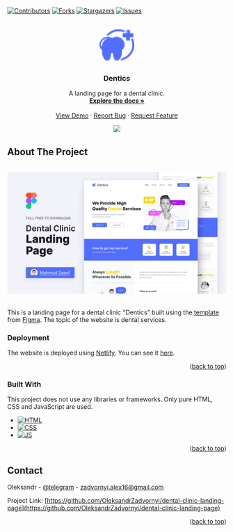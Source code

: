 <!-- Improved compatibility of back to top link: See: https://github.com/othneildrew/Best-README-Template/pull/73 -->
<a name="readme-top"></a>


<!-- PROJECT SHIELDS -->
[![Contributors][contributors-shield]][contributors-url]
[![Forks][forks-shield]][forks-url]
[![Stargazers][stars-shield]][stars-url]
[![Issues][issues-shield]][issues-url]

<!-- PROJECT LOGO -->
<br />
<div align="center">
  <a href="https://github.com/OleksandrZadvornyi/dental-clinic-landing-page">
    <img src="images/logo.png" alt="Logo" width="80" height="80">
  </a>

<h3 align="center">Dentics</h3>

  <p align="center">
    A landing page for a dental clinic.
    <br />
    <a href="https://github.com/OleksandrZadvornyi/dental-clinic-landing-page"><strong>Explore the docs »</strong></a>
    <br />
    <br />
    <a href="https://github.com/OleksandrZadvornyi/dental-clinic-landing-page">View Demo</a>
    ·
    <a href="https://github.com/OleksandrZadvornyi/dental-clinic-landing-page/issues">Report Bug</a>
    ·
    <a href="https://github.com/OleksandrZadvornyi/dental-clinic-landing-page/issues">Request Feature</a>
  </p>

  <p align="center">
    <a href="https://app.netlify.com/sites/denticss/deploys"><img src="https://api.netlify.com/api/v1/badges/38070572-4354-43e8-9f8f-d49fd5d25a3a/deploy-status"></a>
  </p>
</div>


<!-- ABOUT THE PROJECT -->
## About The Project

<div align="center">
  <br/>
  <a href="https://denticss.netlify.app/"><img src="images/website-preview.jpg" width="750" title="hover text"></a>
  <br/><br/>
</div>

This is a landing page for a dental clinic "Dentics" built using the [template](https://www.figma.com/file/MTWUVMJIGoBjUZKJnfTU33/Landing-Page-for-Dental-Clinic-(Community)?type=design&node-id=0-1&mode=design&t=vSPIbxqZ6YM4ftVu-0) from [Figma](https://www.figma.com/). The topic of the website is dental services.


### Deployment

The website is deployed using [Netlify](https://www.netlify.com/). You can see it [here](https://denticss.netlify.app/).

<p align="right">(<a href="#readme-top">back to top</a>)</p>


### Built With

This project does not use any libraries or frameworks. Only pure HTML, CSS  and JavaScript are used.

* [![HTML][HTML]][HTML-url]
* [![CSS][CSS]][CSS-url]
* [![JS][JS]][JS-url]

<p align="right">(<a href="#readme-top">back to top</a>)</p>


<!-- CONTACT -->
## Contact

Oleksandr - [@telegram](https://t.me/oleksandr_zadvornyi) - zadvornyi.alex16@gmail.com

Project Link: [https://github.com/OleksandrZadvornyi/dental-clinic-landing-page](https://github.com/OleksandrZadvornyi/dental-clinic-landing-page)

<p align="right">(<a href="#readme-top">back to top</a>)</p>


<!-- MARKDOWN LINKS & IMAGES -->
<!-- https://www.markdownguide.org/basic-syntax/#reference-style-links -->
[contributors-shield]: https://img.shields.io/github/contributors/OleksandrZadvornyi/dental-clinic-landing-page.svg?style=for-the-badge
[contributors-url]: https://github.com/OleksandrZadvornyi/dental-clinic-landing-page/graphs/contributors
[forks-shield]: https://img.shields.io/github/forks/OleksandrZadvornyi/dental-clinic-landing-page.svg?style=for-the-badge
[forks-url]: https://github.com/OleksandrZadvornyi/dental-clinic-landing-page/network/members
[stars-shield]: https://img.shields.io/github/stars/OleksandrZadvornyi/dental-clinic-landing-page.svg?style=for-the-badge
[stars-url]: https://github.com/OleksandrZadvornyi/dental-clinic-landing-page/stargazers
[issues-shield]: https://img.shields.io/github/issues/OleksandrZadvornyi/dental-clinic-landing-page.svg?style=for-the-badge
[issues-url]: https://github.com/OleksandrZadvornyi/dental-clinic-landing-page/issues
[license-shield]: https://img.shields.io/github/license/othneildrew/Best-README-Template.svg?style=for-the-badge
[license-url]: https://github.com/othneildrew/Best-README-Template/blob/master/LICENSE.txt
[product-screenshot]: website-preview.jpg
[HTML]: https://img.shields.io/badge/HTML-red?style=for-the-badge&logo=html5&logoColor=white
[HTML-url]: https://developer.mozilla.org/en-US/docs/Web/HTML
[CSS]: https://img.shields.io/badge/CSS-blue?&style=for-the-badge&logo=css3&logoColor=white
[CSS-url]: https://developer.mozilla.org/en-US/docs/Web/CSS
[JS]: https://img.shields.io/badge/JavaScript-yellow?style=for-the-badge&logo=javascript&logoColor=white
[JS-url]: https://developer.mozilla.org/en-US/docs/Web/JavaScript
